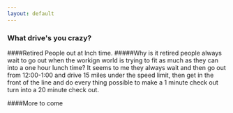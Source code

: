 ```yaml
---
layout: default
---
```

### What drive's you crazy?
####Retired People out at lnch time.
#####Why is it retired people always wait to go out when the workign world is trying to fit as much as they can into a one hour lunch time? It seems to me they always wait and then go out from 12:00-1:00 and drive 15 miles under the speed limit, then get in the front of the line and do every thing possible to make a 1 minute check out turn into a 20 minute check out.

####More to come
